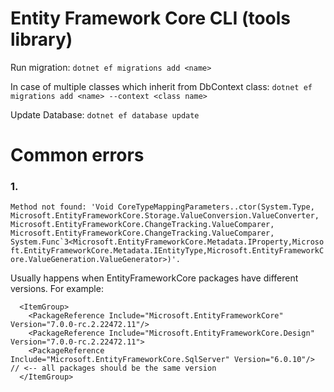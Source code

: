 # Entity Framework Core CLI (tools library)

Run migration: ```dotnet ef migrations add <name>```

In case of multiple classes which inherit from DbContext class: ```dotnet ef migrations add <name> --context <class name>```

Update Database: ```dotnet ef database update```



# Common errors 
### 1.
```Method not found: 'Void CoreTypeMappingParameters..ctor(System.Type, Microsoft.EntityFrameworkCore.Storage.ValueConversion.ValueConverter, Microsoft.EntityFrameworkCore.ChangeTracking.ValueComparer, Microsoft.EntityFrameworkCore.ChangeTracking.ValueComparer, System.Func`3<Microsoft.EntityFrameworkCore.Metadata.IProperty,Microsoft.EntityFrameworkCore.Metadata.IEntityType,Microsoft.EntityFrameworkCore.ValueGeneration.ValueGenerator>)'.```

Usually happens when EntityFrameworkCore packages have different versions. For example:
```
  <ItemGroup>
    <PackageReference Include="Microsoft.EntityFrameworkCore" Version="7.0.0-rc.2.22472.11"/>
    <PackageReference Include="Microsoft.EntityFrameworkCore.Design" Version="7.0.0-rc.2.22472.11">
    <PackageReference Include="Microsoft.EntityFrameworkCore.SqlServer" Version="6.0.10"/> // <-- all packages should be the same version
  </ItemGroup>
```
